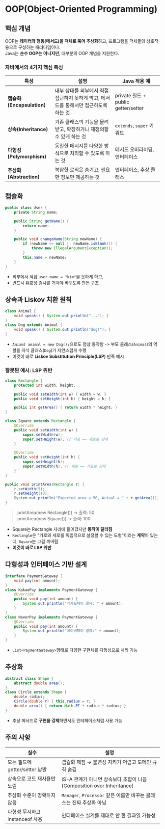 # OOP(Object-Oriented Programming)

## 핵심 개념
OOP는 **데이터와 행동(메서드)을 객체로 묶어 추상화**하고, 프로그램을 객체들의 상호작용으로 구성하는 패러다임이다.  
Java는 **순수 OOP는 아니지만**, 대부분의 OOP 개념을 지원한다.

### 자바에서의 4가지 핵심 특성
| 특성                     | 설명                                               | Java 적용 예                         |
| ---------------------- | ------------------------------------------------ | --------------------------------- |
| **캡슐화(Encapsulation)** | 내부 상태를 외부에서 직접 접근하지 못하게 막고, 메서드를 통해서만 접근하도록 하는 것 | private 필드 + public getter/setter |
| **상속(Inheritance)**    | 기존 클래스의 기능을 물려받고, 확장하거나 재정의할 수 있게 하는 것           | `extends`, `super` 키워드            |
| **다형성(Polymorphism)**  | 동일한 메시지를 다양한 방식으로 처리할 수 있도록 하는 것                 | 메서드 오버라이딩, 인터페이스                  |
| **추상화(Abstraction)**   | 복잡한 로직은 숨기고, 필요한 정보만 제공하는 것                      | 인터페이스, 추상 클래스                     |

## 캡슐화

```java
public class User {
    private String name;

    public String getName() {
        return name;
    }

    public void changeName(String newName) {
        if (newName == null || newName.isBlank()) {
            throw new IllegalArgumentException();
        }
        this.name = newName;
    }
}
```
- 외부에서 직접 `user.name = "kim"`을 못하게 하고,
- 반드시 유효성 검사를 거처야 바뀌도록 만든 구조


## 상속과 Liskov 치환 원칙
```java
class Animal {
    void speak() { System.out.println("..."); }
}
class Dog extends Animal {
    void speak() { System.out.println("dog!"); }
}
```
- `Aniaml animal = new Dog();`으로도 정상 동작함 -> 부모 클래스(`Animal`)의 역할을 자식 클래스(`Dog`)가 자연스럽게 수행
- 이것이 바로 **Liskov Substitution Principle(LSP)** 만족 예시

### 잘못된 예시: LSP 위반
```java
class Rectangle {
    protected int width, height;

    public void setWidth(int w) { width = w; }
    public void setHeight(int h) { height = h; }

    public int getArea() { return width * height; }
}

class Square extends Rectangle {
    @Override
    public void setWidth(int w) {
        super.setWidth(w);
        super.setHeight(w); // 가로 == 세로로 강제
    }

    @Override
    public void setHeight(int h) {
        super.setHeight(h);
        super.setWidth(h); // 세로 == 가로로 강제
    }
}
```
```java
public void printArea(Rectangle r) {
    r.setWidth(5);
    r.setHeight(10);
    System.out.println("Expected area = 50, Actual = " + r.getArea());
}
```
> printArea(new Rectangle()) -> 출력: 50  
> printArea(new Square()) -> 출력: 100

- Square는 Rectangle 자리에 들어갔지만 **동작이 달라짐**
- `Rectangle`은 "가로와 세로를 독립적으로 설정할 수 있는 도형"이라는 **계약**이 있는데, `Square`는 그걸 깨버림
- **이것이 바로 LSP 위반**


## 다형성과 인터페이스 기반 설계
```java
interface PaymentGateway {
    void pay(int amount);
}
class KakaoPay implements PaymentGateway {
    @Override
    public void pay(int amount) {
        System.out.println("카카오페이 결제: " + amount);
    }
}
class NaverPay implements PaymentGateway {
    @Override
    public void pay(int amount) {
        System.out.println("네이버페이 결제:" + amount);
    }
}
```
- `List<PaymentGateway>`형태로 다양한 구현체를 다형성으로 처리 가능

## 추상화
```java
abstract class Shape {
    abstract double area();
}
class Circle extends Shape {
    double radius;
    Circle(double r) { this.radius = r; }
    double area() { return Math.PI * radius * radius; }
}
```
- 추상 메서드로 **구현을 강제**하면서도 인터페이스처럼 사용 가능


## 주의 사항

| 실수                      | 설명                                                      |
| ----------------------- | ------------------------------------------------------- |
| 모든 필드에 getter/setter 남발 | 캡슐화 깨짐 → 불변성 지키기 어렵고 도메인 규칙 숨김                          |
| 상속으로 코드 재사용만 노림         | IS-A 관계가 아니면 상속보다 조합이 나음 (Composition over Inheritance) |
| 추상화 수준이 명확하지 않음         | `Manager`, `Processor` 같은 이름만 바꾸는 클래스는 진짜 추상화 아님        |
| 다형성 무시하고 instanceof 사용  | 인터페이스 설계를 제대로 안 한 결과일 가능성                               |
